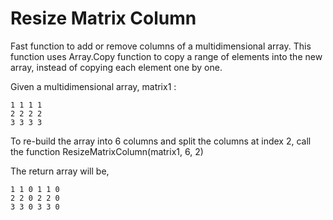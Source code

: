 # Resize Matrix Column
Fast function to add or remove columns of a multidimensional array. This function uses Array.Copy function to copy a range of elements into the new array, instead of copying each element one by one. 

Given a multidimensional array, matrix1 :
```
1 1 1 1 
2 2 2 2 
3 3 3 3
```

To re-build the array into 6 columns and split the columns at index 2, call the function
ResizeMatrixColumn(matrix1, 6, 2)

The return array will be,
```
1 1 0 1 1 0 
2 2 0 2 2 0 
3 3 0 3 3 0
```
